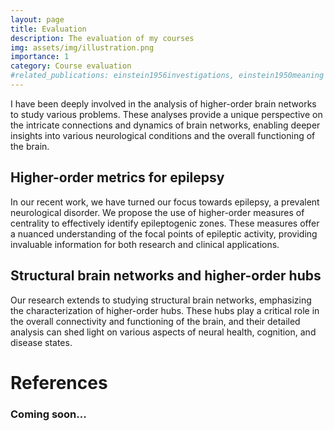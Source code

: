 ```yaml
---
layout: page
title: Evaluation
description: The evaluation of my courses
img: assets/img/illustration.png
importance: 1
category: Course evaluation
#related_publications: einstein1956investigations, einstein1950meaning
---
```


I have been deeply involved in the analysis of higher-order brain networks to study various problems. These analyses provide a unique perspective on the intricate connections and dynamics of brain networks, enabling deeper insights into various neurological conditions and the overall functioning of the brain.

## Higher-order metrics for epilepsy

In our recent work, we have turned our focus towards epilepsy, a prevalent neurological disorder. We propose the use of higher-order measures of centrality to effectively identify epileptogenic zones. These measures offer a nuanced understanding of the focal points of epileptic activity, providing invaluable information for both research and clinical applications.

## Structural brain networks and higher-order hubs

Our research extends to studying structural brain networks, emphasizing the characterization of higher-order hubs. These hubs play a critical role in the overall connectivity and functioning of the brain, and their detailed analysis can shed light on various aspects of neural health, cognition, and disease states.

# References

### Coming soon...